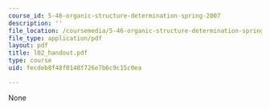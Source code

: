 ```yaml
---
course_id: 5-46-organic-structure-determination-spring-2007
description: ''
file_location: /coursemedia/5-46-organic-structure-determination-spring-2007/fecdeb8f48f0148f726e7b6c9c15c0ea_l02_handout.pdf
file_type: application/pdf
layout: pdf
title: l02_handout.pdf
type: course
uid: fecdeb8f48f0148f726e7b6c9c15c0ea

---
```

None